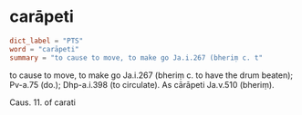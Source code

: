 # carāpeti

``` toml
dict_label = "PTS"
word = "carāpeti"
summary = "to cause to move, to make go Ja.i.267 (bheriṃ c. t"
```

to cause to move, to make go Ja.i.267 (bheriṃ c. to have the drum beaten); Pv\-a.75 (do.); Dhp\-a.i.398 (to circulate). As cārāpeti Ja.v.510 (bheriṃ).

Caus. 11. of carati

